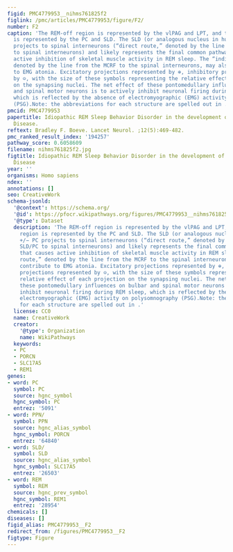 ```yaml
---
figid: PMC4779953__nihms761825f2
figlink: /pmc/articles/PMC4779953/figure/F2/
number: F2
caption: 'The REM-off region is represented by the vlPAG and LPT, and the REM-on region
  is represented by the PC and SLD. The SLD (or analogous nucleus in humans) +/− PC
  projects to spinal interneurons (“direct route,” denoted by the line from SLD/PC
  to spinal interneurons) and likely represents the final common pathway that causes
  active inhibition of skeletal muscle activity in REM sleep. The “indirect route,”
  denoted by the line from the MCRF to the spinal interneurons, may also contribute
  to EMG atonia. Excitatory projections represented by ⊕, inhibitory projections represented
  by ⊝, with the size of these symbols representing the relative effect of each projection
  on the synapsing nuclei. The net effect of these pontomedullary influences on bulbar
  and spinal motor neurons is to actively inhibit neuronal firing during REM sleep,
  which is reflected by the absence of electromyographic (EMG) activity on polysomnography
  (PSG).Note: the abbreviations for each structure are spelled out in .'
pmcid: PMC4779953
papertitle: Idiopathic REM Sleep Behavior Disorder in the development of Parkinson’s
  Disease.
reftext: Bradley F. Boeve. Lancet Neurol. ;12(5):469-482.
pmc_ranked_result_index: '194257'
pathway_score: 0.6058609
filename: nihms761825f2.jpg
figtitle: Idiopathic REM Sleep Behavior Disorder in the development of Parkinson’s
  Disease
year: ''
organisms: Homo sapiens
ndex: ''
annotations: []
seo: CreativeWork
schema-jsonld:
  '@context': https://schema.org/
  '@id': https://pfocr.wikipathways.org/figures/PMC4779953__nihms761825f2.html
  '@type': Dataset
  description: 'The REM-off region is represented by the vlPAG and LPT, and the REM-on
    region is represented by the PC and SLD. The SLD (or analogous nucleus in humans)
    +/− PC projects to spinal interneurons (“direct route,” denoted by the line from
    SLD/PC to spinal interneurons) and likely represents the final common pathway
    that causes active inhibition of skeletal muscle activity in REM sleep. The “indirect
    route,” denoted by the line from the MCRF to the spinal interneurons, may also
    contribute to EMG atonia. Excitatory projections represented by ⊕, inhibitory
    projections represented by ⊝, with the size of these symbols representing the
    relative effect of each projection on the synapsing nuclei. The net effect of
    these pontomedullary influences on bulbar and spinal motor neurons is to actively
    inhibit neuronal firing during REM sleep, which is reflected by the absence of
    electromyographic (EMG) activity on polysomnography (PSG).Note: the abbreviations
    for each structure are spelled out in .'
  license: CC0
  name: CreativeWork
  creator:
    '@type': Organization
    name: WikiPathways
  keywords:
  - PC
  - PORCN
  - SLC17A5
  - REM1
genes:
- word: PC
  symbol: PC
  source: hgnc_symbol
  hgnc_symbol: PC
  entrez: '5091'
- word: PPN/
  symbol: PPN
  source: hgnc_alias_symbol
  hgnc_symbol: PORCN
  entrez: '64840'
- word: SLD/
  symbol: SLD
  source: hgnc_alias_symbol
  hgnc_symbol: SLC17A5
  entrez: '26503'
- word: REM
  symbol: REM
  source: hgnc_prev_symbol
  hgnc_symbol: REM1
  entrez: '28954'
chemicals: []
diseases: []
figid_alias: PMC4779953__F2
redirect_from: /figures/PMC4779953__F2
figtype: Figure
---
```

